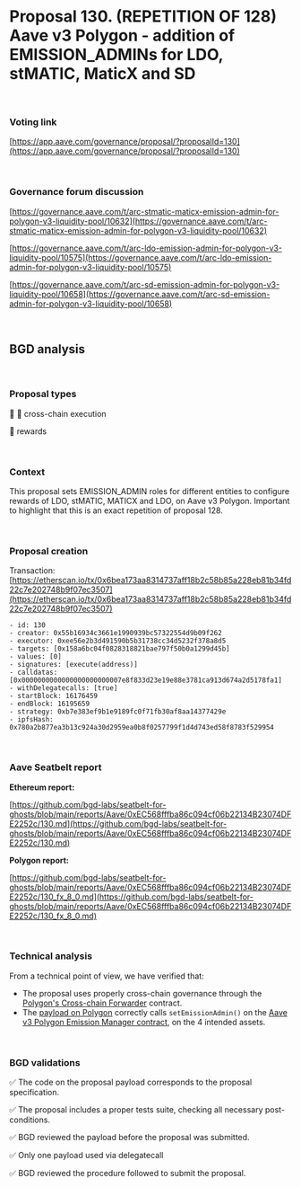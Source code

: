 # Proposal 130. (REPETITION OF 128) Aave v3 Polygon - addition of EMISSION_ADMINs for LDO, stMATIC, MaticX and SD

<br>

### Voting link

[https://app.aave.com/governance/proposal/?proposalId=130](https://app.aave.com/governance/proposal/?proposalId=130)

<br>

### Governance forum discussion

[https://governance.aave.com/t/arc-stmatic-maticx-emission-admin-for-polygon-v3-liquidity-pool/10632](https://governance.aave.com/t/arc-stmatic-maticx-emission-admin-for-polygon-v3-liquidity-pool/10632)

[https://governance.aave.com/t/arc-ldo-emission-admin-for-polygon-v3-liquidity-pool/10575](https://governance.aave.com/t/arc-ldo-emission-admin-for-polygon-v3-liquidity-pool/10575)

[https://governance.aave.com/t/arc-sd-emission-admin-for-polygon-v3-liquidity-pool/10658](https://governance.aave.com/t/arc-sd-emission-admin-for-polygon-v3-liquidity-pool/10658)

<br>

## BGD analysis

<br>

### Proposal types

:link: :bridge_at_night: cross-chain execution

:gift: rewards

<br>

### Context

This proposal sets EMISSION_ADMIN roles for different entities to configure rewards of LDO, stMATIC, MATICX and LDO, on Aave v3 Polygon.
Important to highlight that this is an exact repetition of proposal 128.


<br>

### Proposal creation

Transaction: [https://etherscan.io/tx/0x6bea173aa8314737aff18b2c58b85a228eb81b34fd22c7e202748b9f07ec3507](https://etherscan.io/tx/0x6bea173aa8314737aff18b2c58b85a228eb81b34fd22c7e202748b9f07ec3507)

```
- id: 130
- creator: 0x55b16934c3661e1990939bc57322554d9b09f262
- executor: 0xee56e2b3d491590b5b31738cc34d5232f378a8d5
- targets: [0x158a6bc04f0828318821bae797f50b0a1299d45b]
- values: [0]
- signatures: [execute(address)]
- calldatas: [0x0000000000000000000000007e8f833d23e19e88e3781ca913d674a2d5178fa1]
- withDelegatecalls: [true]
- startBlock: 16176459
- endBlock: 16195659
- strategy: 0xb7e383ef9b1e9189fc0f71fb30af8aa14377429e
- ipfsHash: 0x780a2b877ea3b13c924a30d2959ea0b8f0257799f1d4d743ed58f8783f529954
```

<br>

### Aave Seatbelt report

**Ethereum report:**

[https://github.com/bgd-labs/seatbelt-for-ghosts/blob/main/reports/Aave/0xEC568fffba86c094cf06b22134B23074DFE2252c/130.md](https://github.com/bgd-labs/seatbelt-for-ghosts/blob/main/reports/Aave/0xEC568fffba86c094cf06b22134B23074DFE2252c/130.md)

**Polygon report:**

[https://github.com/bgd-labs/seatbelt-for-ghosts/blob/main/reports/Aave/0xEC568fffba86c094cf06b22134B23074DFE2252c/130_fx_8_0.md](https://github.com/bgd-labs/seatbelt-for-ghosts/blob/main/reports/Aave/0xEC568fffba86c094cf06b22134B23074DFE2252c/130_fx_8_0.md)

<br>

### Technical analysis

From a technical point of view, we have verified that:
- The proposal uses properly cross-chain governance through the [Polygon's Cross-chain Forwarder](https://etherscan.io/address/0x158a6bc04f0828318821bae797f50b0a1299d45b#code) contract.
- The [payload on Polygon](https://polygonscan.com/address/0x7e8f833d23e19e88e3781ca913d674a2d5178fa1#code) correctly calls `setEmissionAdmin()` on the [Aave v3 Polygon Emission Manager contract](https://polygonscan.com/address/0x048f2228D7Bf6776f99aB50cB1b1eaB4D1d4cA73#code), on the 4 intended assets.


<br>

### BGD validations

:white_check_mark: The code on the proposal payload corresponds to the proposal specification.

:white_check_mark: The proposal includes a proper tests suite, checking all necessary post-conditions.

:white_check_mark: BGD reviewed the payload before the proposal was submitted.

:white_check_mark: Only one payload used via delegatecall

:white_check_mark: BGD reviewed the procedure followed to submit the proposal.
